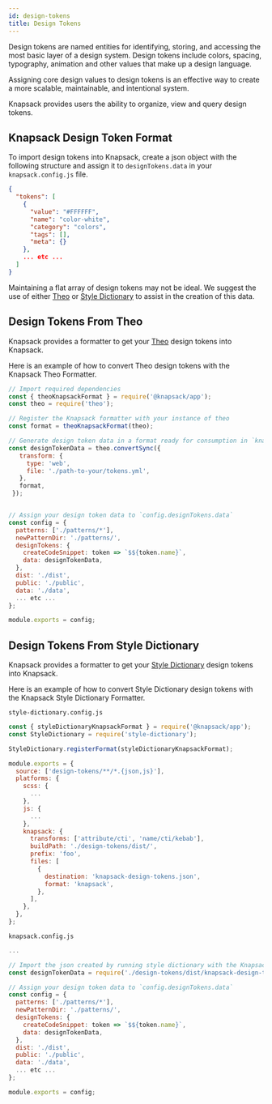```yaml
---
id: design-tokens
title: Design Tokens
---
```


Design tokens are named entities for identifying, storing, and accessing the most basic layer of a design system. Design tokens include colors, spacing, typography, animation and other values that make up a design language.

Assigning core design values to design tokens is an effective way to create a more scalable, maintainable, and intentional system.

Knapsack provides users the ability to organize, view and query design tokens.

## Knapsack Design Token Format

To import design tokens into Knapsack, create a json object with the following structure and assign it to `designTokens.data` in your `knapsack.config.js` file.

```json
{
  "tokens": [
    {
      "value": "#FFFFFF",
      "name": "color-white",
      "category": "colors",
      "tags": [],
      "meta": {}
    },
    ... etc ...
  ]
}
```

Maintaining a flat array of design tokens may not be ideal. We suggest the use of either [Theo](https://www.npmjs.com/package/theo) or [Style Dictionary](https://amzn.github.io/style-dictionary/#/) to assist in the creation of this data.

## Design Tokens From Theo

Knapsack provides a formatter to get your [Theo](https://www.npmjs.com/package/theo) design tokens into Knapsack.

Here is an example of how to convert Theo design tokens with the Knapsack Theo Formatter.

```javascript
// Import required dependencies
const { theoKnapsackFormat } = require('@knapsack/app');
const theo = require('theo');

// Register the Knapsack formatter with your instance of theo
const format = theoKnapsackFormat(theo);

// Generate design token data in a format ready for consumption in `knapsack.config.js`
const designTokenData = theo.convertSync({
   transform: {
     type: 'web',
     file: './path-to-your/tokens.yml',
   },
   format,
 });


// Assign your design token data to `config.designTokens.data`
const config = {
  patterns: ['./patterns/*'],
  newPatternDir: './patterns/',
  designTokens: {
    createCodeSnippet: token => `$${token.name}`,
    data: designTokenData,
  },
  dist: './dist',
  public: './public',
  data: './data',
  ... etc ...
};

module.exports = config;

```

## Design Tokens From Style Dictionary

Knapsack provides a formatter to get your [Style Dictionary](https://amzn.github.io/style-dictionary/#/) design tokens into Knapsack.

Here is an example of how to convert Style Dictionary design tokens with the Knapsack Style Dictionary Formatter.

`style-dictionary.config.js`
```javascript
const { styleDictionaryKnapsackFormat } = require('@knapsack/app');
const StyleDictionary = require('style-dictionary');

StyleDictionary.registerFormat(styleDictionaryKnapsackFormat);

module.exports = {
  source: ['design-tokens/**/*.{json,js}'],
  platforms: {
    scss: {
      ...
    },
    js: {
      ...
    },
    knapsack: {
      transforms: ['attribute/cti', 'name/cti/kebab'],
      buildPath: './design-tokens/dist/',
      prefix: 'foo',
      files: [
        {
          destination: 'knapsack-design-tokens.json',
          format: 'knapsack',
        },
      ],
    },
  },
};
```

`knapsack.config.js`
```javascript
...

// Import the json created by running style dictionary with the Knapsack formatter
const designTokenData = require('./design-tokens/dist/knapsack-design-tokens'); 

// Assign your design token data to `config.designTokens.data`
const config = {
  patterns: ['./patterns/*'],
  newPatternDir: './patterns/',
  designTokens: {
    createCodeSnippet: token => `$${token.name}`,
    data: designTokenData,
  },
  dist: './dist',
  public: './public',
  data: './data',
  ... etc ...
};

module.exports = config;

```
